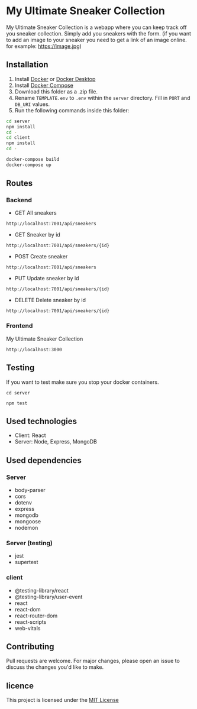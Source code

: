# My Ultimate Sneaker Collection

My Ultimate Sneaker Collection is a webapp where you can keep track off you sneaker collection. Simply add you sneakers with the form. (if you want to add an image to your sneaker you need to get a link of an image online. for example: https://image.jpg)

## Installation

1. Install [Docker](https://docs.docker.com/engine/install/) or [Docker Desktop](https://docs.docker.com/desktop/)
2. Install [Docker Compose](https://docs.docker.com/compose/install/)
3. Download this folder as a .zip file.
4. Rename `TEMPLATE.env` to `.env` within the `server` directory. Fill in `PORT` and `DB_URI` values.
5. Run the following commands inside this folder:

```bash
cd server
npm install
cd -
cd client
npm install
cd -

docker-compose build
docker-compose up
```
## Routes
### Backend

- GET
All sneakers
```
http://localhost:7001/api/sneakers
```

- GET
Sneaker by id
```
http://localhost:7001/api/sneakers/{id}
```

- POST
Create sneaker
```
http://localhost:7001/api/sneakers
```

- PUT
Update sneaker by id
```
http://localhost:7001/api/sneakers/{id}
```

- DELETE
Delete sneaker by id
```
http://localhost:7001/api/sneakers/{id}
```
### Frontend

My Ultimate Sneaker Collection
```
http://localhost:3000
```

## Testing

If you want to test make sure you stop your docker containers. 

```
cd server
```
```
npm test
```

## Used technologies

- Client: React
- Server: Node, Express, MongoDB

## Used dependencies

 ### Server
- body-parser
- cors
- dotenv
- express
- mongodb
- mongoose
- nodemon
 ### Server (testing) 
- jest
- supertest

 ### client
- @testing-library/react
- @testing-library/user-event
- react
- react-dom
- react-router-dom
- react-scripts
- web-vitals

## Contributing

Pull requests are welcome. For major changes, please open an issue to discuss the changes you'd like to make.
## licence
  This project is licensed under the [MIT License](https://choosealicense.com/licenses/mit/)
